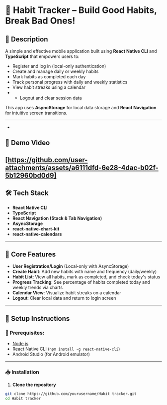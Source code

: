 # 📱 Habit Tracker – Build Good Habits, Break Bad Ones!

## 📖 Description

A simple and effective mobile application built using **React Native CLI** and **TypeScript** that empowers users to:

- Register and log in (local-only authentication)
- Create and manage daily or weekly habits
- Mark habits as completed each day
- Track personal progress with daily and weekly statistics
- View habit streaks using a calendar
- - Logout and clear session data

This app uses **AsyncStorage** for local data storage and **React Navigation** for intuitive screen transitions.

---
- 
## 📸 Demo Video

[https://github.com/user-attachments/assets/a6111dfd-6e28-4dac-b02f-5b12960bd0d9] 
---

## 🛠️ Tech Stack

- **React Native CLI**
- **TypeScript**
- **React Navigation (Stack & Tab Navigation)**
- **AsyncStorage**
- **react-native-chart-kit**
- **react-native-calendars**

---


## 🎯 Core Features

- **User Registration/Login** (Local-only with AsyncStorage)
- **Create Habit**: Add new habits with name and frequency (daily/weekly)
- **Habit List**: View all habits, mark as completed, and check today's status
- **Progress Tracking**: See percentage of habits completed today and weekly trends via charts
- **Calendar View**: Visualize habit streaks on a calendar
- **Logout**: Clear local data and return to login screen

---

## 🚀 Setup Instructions

### 📌 Prerequisites:
- [Node.js](https://nodejs.org/en/download/)
- React Native CLI (`npm install -g react-native-cli`)
- Android Studio (for Android emulator)

---

### 📥 Installation

1. **Clone the repository**

```bash
git clone https://github.com/yourusername/Habit tracker.git
cd Habit tracker
